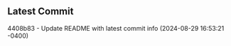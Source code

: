 
## Latest Commit
4408b83 - Update README with latest commit info (2024-08-29 16:53:21 -0400) <Yunxi-Zhou>
